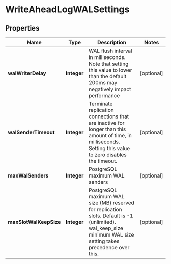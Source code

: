

# WriteAheadLogWALSettings


## Properties

| Name | Type | Description | Notes |
|------------ | ------------- | ------------- | -------------|
|**walWriterDelay** | **Integer** | WAL flush interval in milliseconds. Note that setting this value to lower than the default 200ms may negatively impact performance |  [optional] |
|**walSenderTimeout** | **Integer** | Terminate replication connections that are inactive for longer than this amount of time, in milliseconds. Setting this value to zero disables the timeout. |  [optional] |
|**maxWalSenders** | **Integer** | PostgreSQL maximum WAL senders |  [optional] |
|**maxSlotWalKeepSize** | **Integer** | PostgreSQL maximum WAL size (MB) reserved for replication slots. Default is -1 (unlimited). wal_keep_size minimum WAL size setting takes precedence over this. |  [optional] |



